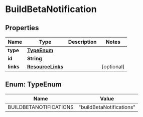 

# BuildBetaNotification


## Properties

| Name | Type | Description | Notes |
|------------ | ------------- | ------------- | -------------|
|**type** | [**TypeEnum**](#TypeEnum) |  |  |
|**id** | **String** |  |  |
|**links** | [**ResourceLinks**](ResourceLinks.md) |  |  [optional] |



## Enum: TypeEnum

| Name | Value |
|---- | -----|
| BUILDBETANOTIFICATIONS | &quot;buildBetaNotifications&quot; |



